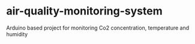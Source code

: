 # air-quality-monitoring-system
Arduino based project for monitoring Co2 concentration, temperature and humidity
